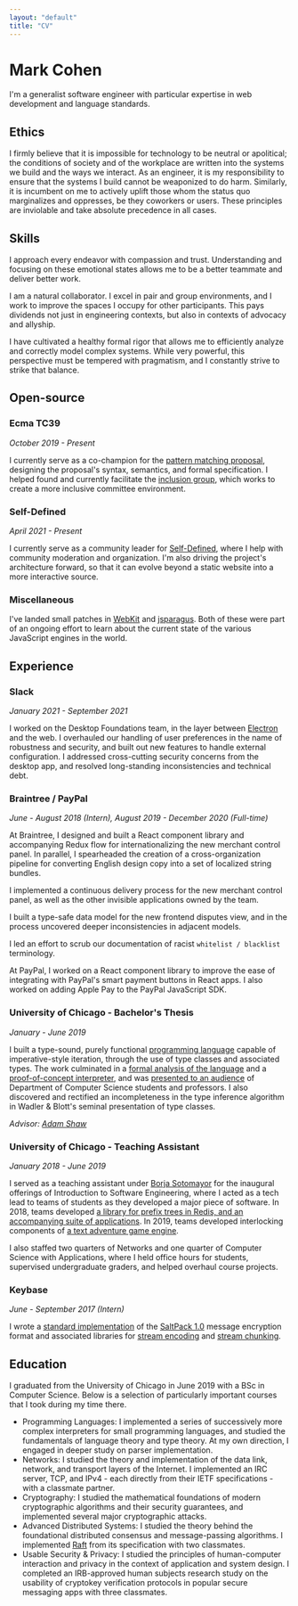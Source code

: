 ```yaml
---
layout: "default"
title: "CV"
---
```


<style>
	{% include "./cv.css" %}
</style>

# Mark Cohen

I'm a generalist software engineer with particular expertise in web development and language
standards.

<section>

## Ethics

I firmly believe that it is impossible for technology to be neutral or apolitical; the conditions of
society and of the workplace are written into the systems we build and the ways we interact. As an
engineer, it is my responsibility to ensure that the systems I build cannot be weaponized to do
harm. Similarly, it is incumbent on me to actively uplift those whom the status quo marginalizes and
oppresses, be they coworkers or users. These principles are inviolable and take absolute precedence
in all cases.

</section>

<section>

## Skills

I approach every endeavor with compassion and trust. Understanding and focusing on these emotional
states allows me to be a better teammate and deliver better work.

I am a natural collaborator. I excel in pair and group environments, and I work to improve the
spaces I occupy for other participants. This pays dividends not just in engineering contexts, but
also in contexts of advocacy and allyship.

I have cultivated a healthy formal rigor that allows me to efficiently analyze and correctly model
complex systems. While very powerful, this perspective must be tempered with pragmatism, and I
constantly strive to strike that balance.

</section>

## Open-source

<section>

### Ecma TC39

_October 2019 - Present_

I currently serve as a co-champion for the
[pattern matching proposal](https://github.com/tc39/proposal-pattern-matching), designing the
proposal's syntax, semantics, and formal specification. I helped found and currently facilitate the
[inclusion group](https://github.com/tc39/inclusion-group), which works to create a more inclusive
committee environment.

</section>

<section>

### Self-Defined

_April 2021 - Present_

I currently serve as a community leader for [Self-Defined](https://selfdefined.app), where I help
with community moderation and organization. I'm also driving the project's architecture forward, so
that it can evolve beyond a static website into a more interactive source.

</section>

<section>

### Miscellaneous

I've landed small patches in [WebKit](https://bugs.webkit.org/show_bug.cgi?id=217879) and
[jsparagus](https://github.com/mozilla-spidermonkey/jsparagus/pull/564). Both of these were part of
an ongoing effort to learn about the current state of the various JavaScript engines in the world.

</section>

## Experience

<section>

### Slack

_January 2021 - September 2021_

I worked on the Desktop Foundations team, in the layer between [Electron](https://electronjs.org)
and the web. I overhauled our handling of user preferences in the name of robustness and security,
and built out new features to handle external configuration. I addressed cross-cutting security
concerns from the desktop app, and resolved long-standing inconsistencies and technical debt.

</section>

<section>

### Braintree / PayPal

_June - August 2018 (Intern), August 2019 - December 2020 (Full-time)_

At Braintree, I designed and built a React component library and accompanying Redux flow for
internationalizing the new merchant control panel. In parallel, I spearheaded the creation of a
cross-organization pipeline for converting English design copy into a set of localized string
bundles.

I implemented a continuous delivery process for the new merchant control panel, as well as the other
invisible applications owned by the team.

I built a type-safe data model for the new frontend disputes view, and in the process uncovered
deeper inconsistencies in adjacent models.

I led an effort to scrub our documentation of racist `whitelist / blacklist` terminology.

At PayPal, I worked on a React component library to improve the ease of integrating with PayPal's
smart payment buttons in React apps. I also worked on adding Apple Pay to the PayPal JavaScript SDK.

</section>

<section>

### University of Chicago - Bachelor's Thesis

_January - June 2019_

I built a type-sound, purely functional [programming language](https://github.com/mpcsh/ForML)
capable of imperative-style iteration, through the use of type classes and associated types. The
work culminated in a
[formal analysis of the language](https://github.com/mpcsh/ForML/blob/main/paper.pdf) and a
[proof-of-concept interpreter](https://github.com/mpcsh/ForML/tree/main/compiler), and was
[presented to an audience](https://www.youtube.com/watch?v=n8rnVjCZ570) of Department of Computer
Science students and professors. I also discovered and rectified an incompleteness in the type
inference algorithm in Wadler & Blott's seminal presentation of type classes.

_Advisor: [Adam Shaw](http://people.cs.uchicago.edu/~adamshaw)_

</section>

<section>

### University of Chicago - Teaching Assistant

_January 2018 - June 2019_

I served as a teaching assistant under [Borja Sotomayor](http://people.cs.uchicago.edu/~borja) for
the inaugural offerings of Introduction to Software Engineering, where I acted as a tech lead to
teams of students as they developed a major piece of software. In 2018, teams developed
[a library for prefix trees in Redis, and an accompanying suite of applications](https://github.com/cmsc22000-project-2018).
In 2019, teams developed interlocking components of
[a text adventure game engine](https://github.com/uchicago-cs/chiventure).

I also staffed two quarters of Networks and one quarter of Computer Science with Applications, where
I held office hours for students, supervised undergraduate graders, and helped overhaul course
projects.

</section>

<section>

### Keybase

_June - September 2017 (Intern)_

I wrote a [standard implementation](https://github.com/keybase/node-saltpack) of the
[SaltPack 1.0](https://saltpack.org) message encryption format and associated libraries for
[stream encoding](https://github.com/keybase/node-armor-x) and
[stream chunking](https://github.com/keybase/node-chunk-stream).

</section>

<section>

## Education

I graduated from the University of Chicago in June 2019 with a BSc in Computer Science. Below is a
selection of particularly important courses that I took during my time there.

- Programming Languages: I implemented a series of successively more complex interpreters for small
  programming languages, and studied the fundamentals of language theory and type theory. At my own
  direction, I engaged in deeper study on parser implementation.
- Networks: I studied the theory and implementation of the data link, network, and transport layers
  of the Internet. I implemented an IRC server, TCP, and IPv4 - each directly from their IETF
  specifications - with a classmate partner.
- Cryptography: I studied the mathematical foundations of modern cryptographic algorithms and their
  security guarantees, and implemented several major cryptographic attacks.
- Advanced Distributed Systems: I studied the theory behind the foundational distributed consensus
  and message-passing algorithms. I implemented [Raft](https://raft.github.io) from its
  specification with two classmates.
- Usable Security & Privacy: I studied the principles of human-computer interaction and privacy in
  the context of application and system design. I completed an IRB-approved human subjects research
  study on the usability of cryptokey verification protocols in popular secure messaging apps with
  three classmates.

</section>
